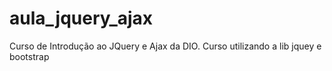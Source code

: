 # aula_jquery_ajax
Curso de Introdução ao JQuery e Ajax da DIO. Curso utilizando a lib jquey e bootstrap
